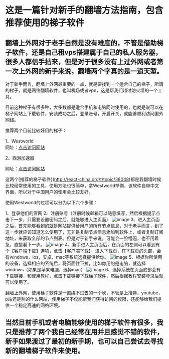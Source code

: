 # 这是一篇针对新手的翻墙方法指南，包含推荐使用的梯子软件

## 翻墙上外网对于老手自然是没有难度的，不管是借助梯子软件，还是自己租vps搭建属于自己的私人服务器，很多人都信手拈来，但是对于很多没有上过外网或者第一次上外网的新手来说，翻墙两个字真的是一道天堑。

对于新手而言，翻墙上外网最重要的一点，就是要找到一个适合自己的梯子，所谓的梯子，就是网络翻墙软件，也叫机场或者vpn，这是帮我们越过防火墙的一个工具。

目前这种梯子有很多种，大多数都是适合手机和电脑同时使用的，也就是说可以在梯子网站上下载软件，安装成功之后，登录账号，开启开关，就能够顺利访问国外网络。

推荐两个目前比较好用的梯子：

1、Westworld  
网址：[点击访问网站](https://xbsj4621.fun/i/ask098)

2、西游加速器

网址：[点击访问网站](https://xiyoujisu.com)

这两个[推荐的梯子软件}(http://react-china.org/t/topic/38048)都是我翻墙时候比较经常使用的工具，使用方法也很简单，拿Westworld举例，该软件自带中文界面，所以对于中国用户的使用会比较友好。

使用Westworld的过程可以分为以下六个步骤：

1、登录他们的官网
2、注册账号（注册时候邮箱可以随意填写，然后根据提示点击下一步，只需要设置密码之后，就能够进入主页面）
![image]()
3、进入主页面之后，首先能够看到的就是网站提供给用户的所有节点信息，对于老手而言，到了这一步就应该知道怎么使用了，无非是复制节点信息添加到软件上，或者复制订阅地址，来获取全部的节点列表。但是对于新手来说，可能会一脸懵逼，也不用着急，直接看下一步。
![image]()
4、新手进入主页面后，在页面的左侧可以看到有个【客户端下载】选项，点击【客户端下载】，进入下载页，在下载页的头部，会有windows，ios，安卓，mac等系统选择提供给你。
![image]()
5、根据你所使用的设备，选择相应的系统后，将页面往下拉，比如你用的是电脑，就选择windows（如果是苹果电脑，选择mac）
![image]()
6、选择系统在页面底部会有下载链接，和使用教程，点击下载链接下载梯子软件，然后根据教程安装登录后就可以使用了。

翻墙上外网，使用梯子软件是一直绕不过去的一个坎，不管是上推特，youtube，p站还是别的什么网站，使用梯子不仅能帮我们获得访问的权限，还能够给我们提供一个稳定高速的网络环境。

## 当然目前手机或者电脑能够使用的梯子软件有很多，我只是推荐了两个我自己经常在用并且感觉不错的软件，新手如果渡过了最初的新手期，也可以自己尝试去寻找新的翻墙梯子软件来使用。
